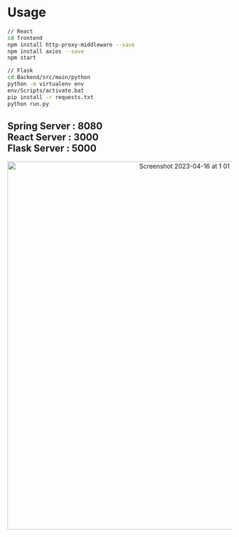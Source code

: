 # Usage
```bash
// React
cd frontend
npm install http-proxy-middleware --save  
npm install axios --save  
npm start  

// Flask
cd Backend/src/main/python
python -m virtualenv env
env/Scripts/activate.bat
pip install -r requests.txt
python run.py
```

Spring Server : 8080  
React Server : 3000  
Flask Server : 5000
---
<p align="center">
<img width="827" alt="Screenshot 2023-04-16 at 1 01 39 PM" src="https://user-images.githubusercontent.com/82564045/232265760-fcf2a2ba-78fd-4068-b7f1-5c653bbbee05.png">
</p>
